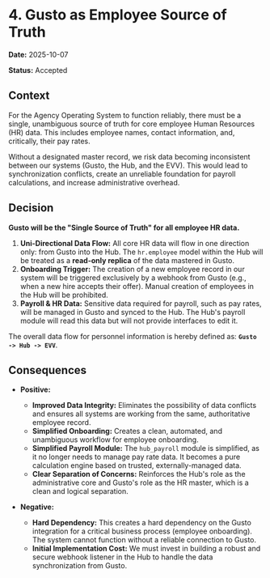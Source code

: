 # 4. Gusto as Employee Source of Truth

**Date:** 2025-10-07

**Status:** Accepted

## Context

For the Agency Operating System to function reliably, there must be a single, unambiguous source of truth for core employee Human Resources (HR) data. This includes employee names, contact information, and, critically, their pay rates.

Without a designated master record, we risk data becoming inconsistent between our systems (Gusto, the Hub, and the EVV). This would lead to synchronization conflicts, create an unreliable foundation for payroll calculations, and increase administrative overhead.

## Decision

**Gusto will be the "Single Source of Truth" for all employee HR data.**

1.  **Uni-Directional Data Flow:** All core HR data will flow in one direction only: from Gusto into the Hub. The `hr.employee` model within the Hub will be treated as a **read-only replica** of the data mastered in Gusto.
2.  **Onboarding Trigger:** The creation of a new employee record in our system will be triggered exclusively by a webhook from Gusto (e.g., when a new hire accepts their offer). Manual creation of employees in the Hub will be prohibited.
3.  **Payroll & HR Data:** Sensitive data required for payroll, such as pay rates, will be managed in Gusto and synced to the Hub. The Hub's payroll module will read this data but will not provide interfaces to edit it.

The overall data flow for personnel information is hereby defined as: **`Gusto -> Hub -> EVV`**.

## Consequences

-   **Positive:**
    -   **Improved Data Integrity:** Eliminates the possibility of data conflicts and ensures all systems are working from the same, authoritative employee record.
    -   **Simplified Onboarding:** Creates a clean, automated, and unambiguous workflow for employee onboarding.
    -   **Simplified Payroll Module:** The `hub_payroll` module is simplified, as it no longer needs to manage pay rate data. It becomes a pure calculation engine based on trusted, externally-managed data.
    -   **Clear Separation of Concerns:** Reinforces the Hub's role as the administrative core and Gusto's role as the HR master, which is a clean and logical separation.

-   **Negative:**
    -   **Hard Dependency:** This creates a hard dependency on the Gusto integration for a critical business process (employee onboarding). The system cannot function without a reliable connection to Gusto.
    -   **Initial Implementation Cost:** We must invest in building a robust and secure webhook listener in the Hub to handle the data synchronization from Gusto.
